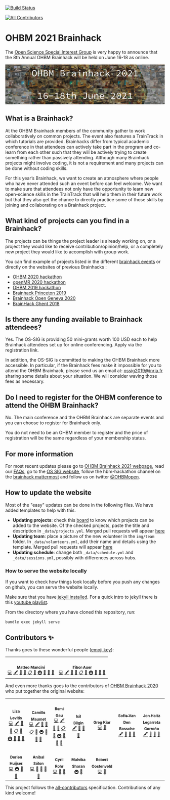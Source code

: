 [![Build Status](https://travis-ci.com/ohbm/hackathon2021.svg?branch=master)](https://travis-ci.com/ohbm/hackathon2021)
<!-- ALL-CONTRIBUTORS-BADGE:START - Do not remove or modify this section -->
[![All Contributors](https://img.shields.io/badge/all_contributors-12-orange.svg?style=flat-square)](#contributors-)
<!-- ALL-CONTRIBUTORS-BADGE:END -->

# OHBM 2021 Brainhack

The [Open Science Special Interest Group](https://ossig.netlify.com/) is very happy to announce that the 8th Annual OHBM Brainhack will be held on June 16-18 as online.

![landing_image](img/landing_hackathon_2021.jpg)

## What is a Brainhack?

At the OHBM Brainhack members of the community gather to work collaboratively on common projects. The event also features a TrainTrack in which tutorials are provided. Brainhacks differ from typical academic conference in that attendees can actively take part in the program and co-learn from each other such that they will be actively trying to create something rather than passively attending. Although many Brainhack projects might involve coding, it is not a requirement and many projects can be done without coding skills.

For this year’s Brainhack, we want to create an atmosphere where people who have never attended such an event before can feel welcome. We want to make sure that attendees not only have the opportunity to learn new open-science skills in the TrainTrack that will help them in their future work but that they also get the chance to directly practice some of those skills by joining and collaborating on a Brainhack project.

## What kind of projects can you find in a Brainhack?

The projects can be things the project leader is already working on, or a project they would like to receive contribution/opinion/help, or a completely new project they would like to accomplish with group work.

You can find example of projects listed in the different [brainhack events](http://www.brainhack.org/) or directly on the websites of previous Brainhacks :

-   [OHBM 2020 hackathon](https://github.com/ohbm/hackathon2020/issues)
-   [openMR 2020 hackathon](https://github.com/OpenMRBenelux/openmrb2020-hackathon/issues)
-   [OHBM 2019 hackathon](https://github.com/ohbm/hackathon2019/issues)
-   [Brainhack Princeton 2019](https://github.com/brainhack-princeton/brainhack-princeton-2019)
-   [Brainhack Open Geneva 2020](https://brainhack.ch/#portfolio)
-   [BrainHack Ghent 2018](https://brainhackghent.github.io)

## Is there any funding available to Brainhack attendees?

Yes. The OS-SIG is providing 50 mini-grants worth 100 USD each to help Brainhack attendees set up for online conferencing. Apply via the registration link.

In addition, the OS-SIG is committed to making the OHBM Brainhack more accessible. In particular, if the Brainhack fees make it impossible for you to attend the OHBM Brainhack, please send us an email at: ossig2019@inria.fr sharing some details about your situation. We will consider waving those fees as necessary.

## Do I need to register for the OHBM conference to attend the OHBM Brainhack?

No.
The main conference and the OHBM Brainhack are separate events and you can choose to register for Brainhack only.

You do not need to be an OHBM member to register and the price of registration will be the same regardless of your membership status.

## For more information

For most recent updates please go to [OHBM Brainhack 2021 webpage](https://ohbm.github.io/hackathon2021), read our [FAQs](https://ohbm.github.io/hackathon2021/FAQ/), go to the [OS SIG website](https://ossig.netlify.com/), follow the hbm-hackathon channel on the [brainhack mattermost](https://mattermost.brainhack.org/signup_user_complete/?id=orpd9qqjb7gqpnwg5k1fdagrq) and follow us on twitter [@OHBMopen](https://twitter.com/ohbmopen).

## How to update the website

Most of the "easy" updates can be done in the following files. We have added templates to help with this.

-   **Updating projects**: check this [board](https://github.com/ohbm/hackathon2021/projects/2) to know which projects can be added to the website. Of the checked projects, paste the title and description in `_data/projects.yml`. Merged pull requests will appear [here](https://ohbm.github.io/hackathon2021/hackathon/)
-   **Updating team**: place a picture of the new volunteer in the `img/team` folder. In `_data/volunteers.yml`, add their name and details using the template. Merged pull requests will appear [here](https://ohbm.github.io/hackathon2021/team/)
-   **Updating schedule**: change both `_data/schedule.yml` and `_data/sessions.yml`, possibly with differences across hubs.

### How to serve the website locally

If you want to check how things look locally before you push any changes on github, you can serve the website locally.

Make sure that you have [jekyll installed](https://jekyllrb.com/docs/installation/). For a quick intro to jekyll there is this [youtube playlist](https://www.youtube.com/watch?v=T1itpPvFWHI&list=PLLAZ4kZ9dFpOPV5C5Ay0pHaa0RJFhcmcB).

From the directory where you have cloned this repository, run:
```
bundle exec jekyll serve
```

## Contributors ✨

Thanks goes to these wonderful people ([emoji key](https://allcontributors.org/docs/en/emoji-key)):

<!-- ALL-CONTRIBUTORS-LIST:START - Do not remove or modify this section -->
<!-- prettier-ignore-start -->
<!-- markdownlint-disable -->
<table>
  <tr>
    <td align="center"><a href="https://github.com/matteomancini"><img src="https://avatars.githubusercontent.com/u/29856041?v=4" width="100px;" alt=""/><br /><sub><b>Matteo Mancini</b></sub></a><br /><a href="https://github.com/ohbm/hackathon2021/commits?author=matteomancini" title="Code">💻</a> <a href="#content-matteomancini" title="Content">🖋</a> <a href="https://github.com/ohbm/hackathon2021/commits?author=matteomancini" title="Documentation">📖</a> <a href="#design-matteomancini" title="Design">🎨</a> <a href="#eventOrganizing-matteomancini" title="Event Organizing">📋</a> <a href="#ideas-matteomancini" title="Ideas, Planning, & Feedback">🤔</a> <a href="#infra-matteomancini" title="Infrastructure (Hosting, Build-Tools, etc)">🚇</a> <a href="#maintenance-tiborauer" title="Maintenance">🚧</a> <a href="https://github.com/ohbm/hackathon2020/pulls?q=is%3Apr+reviewed-by%3Amatteomancini" title="Reviewed Pull Requests">👀</a> <a href="#projectManagement-matteomancini" title="Project Management">📆</a></td>
    <td align="center"><a href="https://github.com/tiborauer"><img src="https://avatars.githubusercontent.com/u/4816041?v=4" width="100px;" alt=""/><br /><sub><b>Tibor Auer</b></sub></a><br /><a href="https://github.com/ohbm/hackathon2021/commits?author=tiborauer" title="Code">💻</a> <a href="#content-tiborauer" title="Content">🖋</a> <a href="https://github.com/ohbm/hackathon2021/commits?author=tiborauer" title="Documentation">📖</a> <a href="#design-tiborauer" title="Design">🎨</a> <a href="#eventOrganizing-tiborauer" title="Event Organizing">📋</a> <a href="#ideas-tiborauer" title="Ideas, Planning, & Feedback">🤔</a> <a href="#infra-tiborauer" title="Infrastructure (Hosting, Build-Tools, etc)">🚇</a> <a href="#maintenance-matteomancini" title="Maintenance">🚧</a> <a href="https://github.com/ohbm/hackathon2020/pulls?q=is%3Apr+reviewed-by%3Atiborauer" title="Reviewed Pull Requests">👀</a> <a href="#projectManagement-tiborauer" title="Project Management">📆</a></td>
  </tr>
</table>

<!-- markdownlint-enable -->
<!-- prettier-ignore-end -->
<!-- ALL-CONTRIBUTORS-LIST:END -->

And even more thanks goes to the contributors of [OHBM Brainhack 2020](https://ohbm.github.io/hackathon2020) who put together the original website:

<!-- prettier-ignore-start -->
<!-- markdownlint-disable -->

<table>
  <tr>
    <td align="center"><a href="https://github.com/llevitis"><img src="https://avatars3.githubusercontent.com/u/17363738?v=4" width="100px;" alt=""/><br /><sub><b>Liza Levitis</b></sub></a><br /><a href="https://github.com/ohbm/hackathon2020/commits?author=llevitis" title="Code">💻</a> <a href="#content-llevitis" title="Content">🖋</a> <a href="https://github.com/ohbm/hackathon2020/commits?author=llevitis" title="Documentation">📖</a> <a href="#design-llevitis" title="Design">🎨</a> <a href="#eventOrganizing-llevitis" title="Event Organizing">📋</a> <a href="#ideas-llevitis" title="Ideas, Planning, & Feedback">🤔</a> <a href="#infra-llevitis" title="Infrastructure (Hosting, Build-Tools, etc)">🚇</a> <a href="#maintenance-llevitis" title="Maintenance">🚧</a> <a href="https://github.com/ohbm/hackathon2020/pulls?q=is%3Apr+reviewed-by%3Allevitis" title="Reviewed Pull Requests">👀</a> <a href="#projectManagement-llevitis" title="Project Management">📆</a></td>
    <td align="center"><a href="http://camillemaumet.com"><img src="https://avatars1.githubusercontent.com/u/5374264?v=4" width="100px;" alt=""/><br /><sub><b>Camille Maumet</b></sub></a><br /><a href="https://github.com/ohbm/hackathon2020/commits?author=cmaumet" title="Code">💻</a> <a href="#content-cmaumet" title="Content">🖋</a> <a href="https://github.com/ohbm/hackathon2020/commits?author=cmaumet" title="Documentation">📖</a> <a href="#design-cmaumet" title="Design">🎨</a> <a href="#eventOrganizing-cmaumet" title="Event Organizing">📋</a> <a href="#ideas-cmaumet" title="Ideas, Planning, & Feedback">🤔</a> <a href="#infra-cmaumet" title="Infrastructure (Hosting, Build-Tools, etc)">🚇</a> <a href="#maintenance-cmaumet" title="Maintenance">🚧</a> <a href="https://github.com/ohbm/hackathon2020/pulls?q=is%3Apr+reviewed-by%3Acmaumet" title="Reviewed Pull Requests">👀</a> <a href="#projectManagement-cmaumet" title="Project Management">📆</a></td>
    <td align="center"><a href="https://remi-gau.github.io/"><img src="https://avatars3.githubusercontent.com/u/6961185?v=4" width="100px;" alt=""/><br /><sub><b>Remi Gau</b></sub></a><br /><a href="https://github.com/ohbm/hackathon2020/commits?author=Remi-Gau" title="Code">💻</a> <a href="#content-Remi-Gau" title="Content">🖋</a> <a href="https://github.com/ohbm/hackathon2020/commits?author=Remi-Gau" title="Documentation">📖</a> <a href="#design-Remi-Gau" title="Design">🎨</a> <a href="#eventOrganizing-Remi-Gau" title="Event Organizing">📋</a> <a href="#ideas-Remi-Gau" title="Ideas, Planning, & Feedback">🤔</a> <a href="#infra-Remi-Gau" title="Infrastructure (Hosting, Build-Tools, etc)">🚇</a> <a href="#maintenance-Remi-Gau" title="Maintenance">🚧</a> <a href="https://github.com/ohbm/hackathon2020/pulls?q=is%3Apr+reviewed-by%3ARemi-Gau" title="Reviewed Pull Requests">👀</a> <a href="#projectManagement-Remi-Gau" title="Project Management">📆</a></td>
    <td align="center"><a href="https://twitter.com/complexbrains"><img src="https://avatars1.githubusercontent.com/u/45263281?v=4" width="100px;" alt=""/><br /><sub><b>Isil Bilgin</b></sub></a><br /><a href="#content-complexbrains" title="Content">🖋</a> <a href="https://github.com/ohbm/hackathon2020/commits?author=complexbrains" title="Documentation">📖</a> <a href="#ideas-complexbrains" title="Ideas, Planning, & Feedback">🤔</a> <a href="https://github.com/ohbm/hackathon2020/pulls?q=is%3Apr+reviewed-by%3Acomplexbrains" title="Reviewed Pull Requests">👀</a></td>
    <td align="center"><a href="http://gkiar.github.io"><img src="https://avatars3.githubusercontent.com/u/4883288?v=4" width="100px;" alt=""/><br /><sub><b>Greg Kiar</b></sub></a><br /><a href="https://github.com/ohbm/hackathon2020/commits?author=gkiar" title="Code">💻</a> <a href="#design-gkiar" title="Design">🎨</a></td>
    <td align="center"><a href="https://github.com/sofievdbos"><img src="https://avatars0.githubusercontent.com/u/23309041?v=4" width="100px;" alt=""/><br /><sub><b>Sofie Van Den Bossche</b></sub></a><br /><a href="#content-sofievdbos" title="Content">🖋</a> <a href="https://github.com/ohbm/hackathon2020/commits?author=sofievdbos" title="Documentation">📖</a> <a href="#ideas-sofievdbos" title="Ideas, Planning, & Feedback">🤔</a> <a href="https://github.com/ohbm/hackathon2020/pulls?q=is%3Apr+reviewed-by%3Asofievdbos" title="Reviewed Pull Requests">👀</a></td>
    <td align="center"><a href="https://github.com/jhlegarreta"><img src="https://avatars3.githubusercontent.com/u/5576557?v=4" width="100px;" alt=""/><br /><sub><b>Jon Haitz Legarreta Gorroño</b></sub></a><br /><a href="#content-jhlegarreta" title="Content">🖋</a> <a href="https://github.com/ohbm/hackathon2020/commits?author=jhlegarreta" title="Documentation">📖</a> <a href="#ideas-jhlegarreta" title="Ideas, Planning, & Feedback">🤔</a> <a href="https://github.com/ohbm/hackathon2020/pulls?q=is%3Apr+reviewed-by%3Ajhlegarreta" title="Reviewed Pull Requests">👀</a></td>
  </tr>
  <tr>
    <td align="center"><a href="https://github.com/DorienHuijser"><img src="https://avatars1.githubusercontent.com/u/58177697?v=4" width="100px;" alt=""/><br /><sub><b>Dorien Huijser</b></sub></a><br /><a href="https://github.com/ohbm/hackathon2020/commits?author=DorienHuijser" title="Code">💻</a> <a href="#infra-DorienHuijser" title="Infrastructure (Hosting, Build-Tools, etc)">🚇</a> <a href="#maintenance-DorienHuijser" title="Maintenance">🚧</a> <a href="https://github.com/ohbm/hackathon2020/pulls?q=is%3Apr+reviewed-by%3ADorienHuijser" title="Reviewed Pull Requests">👀</a></td>
    <td align="center"><a href="https://anibalsolon.com/"><img src="https://avatars0.githubusercontent.com/u/562525?v=4" width="100px;" alt=""/><br /><sub><b>Anibal Sólon</b></sub></a><br /><a href="https://github.com/ohbm/hackathon2020/commits?author=anibalsolon" title="Code">💻</a> <a href="https://github.com/ohbm/hackathon2020/commits?author=anibalsolon" title="Documentation">📖</a> <a href="#design-anibalsolon" title="Design">🎨</a> <a href="#ideas-anibalsolon" title="Ideas, Planning, & Feedback">🤔</a> <a href="#maintenance-anibalsolon" title="Maintenance">🚧</a></td>
    <td align="center"><a href="https://ouestcode.com"><img src="https://avatars3.githubusercontent.com/u/6114?v=4" width="100px;" alt=""/><br /><sub><b>Cyril Rohr</b></sub></a><br /><a href="https://github.com/ohbm/hackathon2020/commits?author=crohr" title="Code">💻</a> <a href="#design-crohr" title="Design">🎨</a> <a href="#maintenance-crohr" title="Maintenance">🚧</a></td>
    <td align="center"><a href="https://github.com/malvikasharan"><img src="https://avatars0.githubusercontent.com/u/5370471?v=4" width="100px;" alt=""/><br /><sub><b>Malvika Sharan</b></sub></a><br /><a href="#infra-malvikasharan" title="Infrastructure (Hosting, Build-Tools, etc)">🚇</a> <a href="#ideas-malvikasharan" title="Ideas, Planning, & Feedback">🤔</a></td>
    <td align="center"><a href="https://github.com/robertoostenveld"><img src="https://avatars1.githubusercontent.com/u/899043?v=4" width="100px;" alt=""/><br /><sub><b>Robert Oostenveld</b></sub></a><br /><a href="https://github.com/ohbm/hackathon2020/commits?author=robertoostenveld" title="Code">💻</a> <a href="https://github.com/ohbm/hackathon2020/commits?author=robertoostenveld" title="Documentation">📖</a></td>
  </tr>
</table>

<!-- markdownlint-enable -->
<!-- prettier-ignore-end -->

This project follows the [all-contributors](https://github.com/all-contributors/all-contributors) specification. Contributions of any kind welcome!
